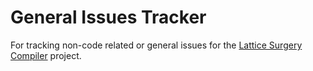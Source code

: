 # General Issues Tracker
For tracking non-code related or general issues for the [Lattice Surgery Compiler](https://github.com/latticesurgery-com/lattice-surgery-compiler) project.
